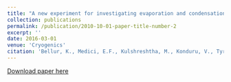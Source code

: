 ```yaml
---
title: "A new experiment for investigating evaporation and condensation of cryogenic propellants"
collection: publications
permalink: /publication/2010-10-01-paper-title-number-2
excerpt: ''
date: 2016-03-01
venue: 'Cryogenics'
citation: 'Bellur, K., Medici, E.F., Kulshreshtha, M., Konduru, V., Tyrewala, D., Tamilarasan, A., McQuillen, J., Leao, J.B., Hussey, D.S., Jacobson, D.L. and Scherschligt, J., 2016. A new experiment for investigating evaporation and condensation of cryogenic propellants. Cryogenics, 74, pp.131-137.'
---
```


[Download paper here](http://academicpages.github.io/files/bellur_2016.pdf)
